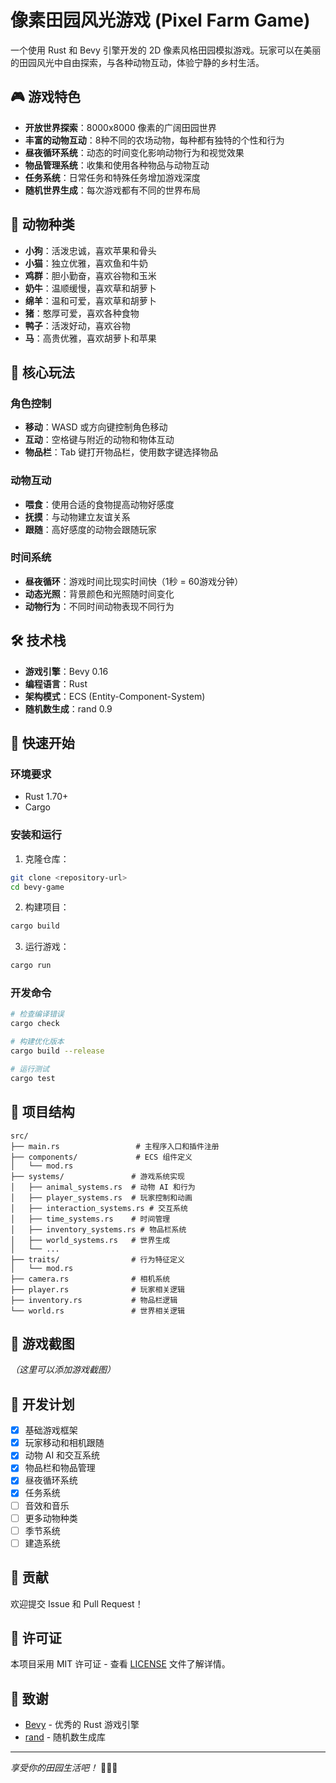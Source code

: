 # 像素田园风光游戏 (Pixel Farm Game)

一个使用 Rust 和 Bevy 引擎开发的 2D 像素风格田园模拟游戏。玩家可以在美丽的田园风光中自由探索，与各种动物互动，体验宁静的乡村生活。

## 🎮 游戏特色

- **开放世界探索**：8000x8000 像素的广阔田园世界
- **丰富的动物互动**：8种不同的农场动物，每种都有独特的个性和行为
- **昼夜循环系统**：动态的时间变化影响动物行为和视觉效果
- **物品管理系统**：收集和使用各种物品与动物互动
- **任务系统**：日常任务和特殊任务增加游戏深度
- **随机世界生成**：每次游戏都有不同的世界布局

## 🐾 动物种类

- **小狗**：活泼忠诚，喜欢苹果和骨头
- **小猫**：独立优雅，喜欢鱼和牛奶
- **鸡群**：胆小勤奋，喜欢谷物和玉米
- **奶牛**：温顺缓慢，喜欢草和胡萝卜
- **绵羊**：温和可爱，喜欢草和胡萝卜
- **猪**：憨厚可爱，喜欢各种食物
- **鸭子**：活泼好动，喜欢谷物
- **马**：高贵优雅，喜欢胡萝卜和苹果

## 🎯 核心玩法

### 角色控制
- **移动**：WASD 或方向键控制角色移动
- **互动**：空格键与附近的动物和物体互动
- **物品栏**：Tab 键打开物品栏，使用数字键选择物品

### 动物互动
- **喂食**：使用合适的食物提高动物好感度
- **抚摸**：与动物建立友谊关系
- **跟随**：高好感度的动物会跟随玩家

### 时间系统
- **昼夜循环**：游戏时间比现实时间快（1秒 = 60游戏分钟）
- **动态光照**：背景颜色和光照随时间变化
- **动物行为**：不同时间动物表现不同行为

## 🛠️ 技术栈

- **游戏引擎**：Bevy 0.16
- **编程语言**：Rust
- **架构模式**：ECS (Entity-Component-System)
- **随机数生成**：rand 0.9

## 🚀 快速开始

### 环境要求

- Rust 1.70+ 
- Cargo

### 安装和运行

1. 克隆仓库：
```bash
git clone <repository-url>
cd bevy-game
```

2. 构建项目：
```bash
cargo build
```

3. 运行游戏：
```bash
cargo run
```

### 开发命令

```bash
# 检查编译错误
cargo check

# 构建优化版本
cargo build --release

# 运行测试
cargo test
```

## 📁 项目结构

```
src/
├── main.rs                 # 主程序入口和插件注册
├── components/             # ECS 组件定义
│   └── mod.rs
├── systems/               # 游戏系统实现
│   ├── animal_systems.rs  # 动物 AI 和行为
│   ├── player_systems.rs  # 玩家控制和动画
│   ├── interaction_systems.rs # 交互系统
│   ├── time_systems.rs    # 时间管理
│   ├── inventory_systems.rs # 物品栏系统
│   ├── world_systems.rs   # 世界生成
│   └── ...
├── traits/                # 行为特征定义
│   └── mod.rs
├── camera.rs              # 相机系统
├── player.rs              # 玩家相关逻辑
├── inventory.rs           # 物品栏逻辑
└── world.rs               # 世界相关逻辑
```

## 🎨 游戏截图

*（这里可以添加游戏截图）*

## 🔧 开发计划

- [x] 基础游戏框架
- [x] 玩家移动和相机跟随
- [x] 动物 AI 和交互系统
- [x] 物品栏和物品管理
- [x] 昼夜循环系统
- [x] 任务系统
- [ ] 音效和音乐
- [ ] 更多动物种类
- [ ] 季节系统
- [ ] 建造系统

## 🤝 贡献

欢迎提交 Issue 和 Pull Request！

## 📄 许可证

本项目采用 MIT 许可证 - 查看 [LICENSE](LICENSE) 文件了解详情。

## 🙏 致谢

- [Bevy](https://bevyengine.org/) - 优秀的 Rust 游戏引擎
- [rand](https://crates.io/crates/rand) - 随机数生成库

---

*享受你的田园生活吧！* 🌾🐄🐑
